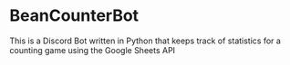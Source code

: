 # BeanCounterBot
This is a Discord Bot written in Python that keeps track of statistics for a counting game using the Google Sheets API
